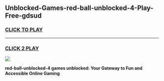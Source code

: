 
## Unblocked-Games-red-ball-unblocked-4-Play-Free-gdsud
<h3>
<a href="https://premium76.site?title=red-ball-unblocked-4&ref=23A">CLICK TO PLAY</a></h3>
<hr>

<h3>
<a href="https://premium76.site?title=red-ball-unblocked-4&ref=23A">CLICK 2 PLAY</a>
  
</h3>

<a href="https://premium76.site?title=red-ball-unblocked-4&ref=23A"><img src="https://clearcache.store/games.png"></a>


**red-ball-unblocked-4 games unblocked: Your Gateway to Fun and Accessible Online Gaming**
